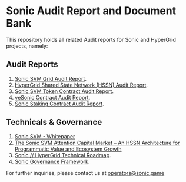 # Sonic Audit Report and Document Bank

This repository holds all related Audit reports for Sonic and HyperGrid projects, namely:

## Audit Reports
1. [Sonic SVM Grid Audit Report](./Solana%20Hypergrid-SSC.pdf).
2. [HyperGrid Shared State Network (HSSN) Audit Report](./Hypergrid%20SSN-SSC.pdf).
3. [Sonic SVM Token Contract Audit Report](./Quantstamp_MirrorWorld_TokenVesting_FinalReport.pdf).
4. [veSonic Contract Audit Report](./veSonic%20Smart%20Contract%20Security%20Audit%20Report.pdf).
4. [Sonic Staking Contract Audit Report](./Sonic%20Staking%20Smart%20Contract%20Security%20Audit%20Report.pdf).

## Technicals & Governance
1. [Sonic SVM - Whitepaper](./Sonic%20SVM%20–%20A%20HyperGrid%20Scaling%20Future%20of%20Solana.pdf)
2. [The Sonic SVM Attention Capital Market – An HSSN Architecture for Programmatic Value and Ecosystem Growth](./The_Sonic_SVM_Attention_Capital_Market__An_HSSN_Architecture_for_Programmatic_Value_and_Ecosystem_Growth.pdf)
3. [Sonic // HyperGrid Technical Roadmap](./Sonic%20SVM%20–%20HyperGrid%20Technical%20Detailed%20Roadmap.pdf).
4. [Sonic Governance Framework](./Sonic%20Governance%20Framework.pdf).

For further inquiries, please contact us at [operators@sonic.game](mailto:operators@sonic.game)
